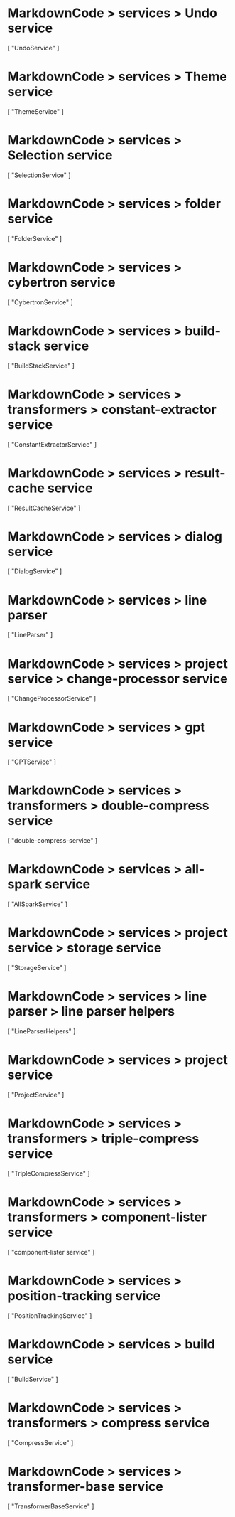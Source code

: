 # MarkdownCode > services > Undo service
[
    "UndoService"
]
# MarkdownCode > services > Theme service
[
    "ThemeService"
]
# MarkdownCode > services > Selection service
[
  "SelectionService"
]
# MarkdownCode > services > folder service
[
  "FolderService"
]
# MarkdownCode > services > cybertron service
[
    "CybertronService"
]
# MarkdownCode > services > build-stack service
[
  "BuildStackService"
]
# MarkdownCode > services > transformers > constant-extractor service
[
  "ConstantExtractorService"
]
# MarkdownCode > services > result-cache service
[
  "ResultCacheService"
]
# MarkdownCode > services > dialog service
[
  "DialogService"
]
# MarkdownCode > services > line parser
[
  "LineParser"
]
# MarkdownCode > services > project service > change-processor service
[
  "ChangeProcessorService"
]
# MarkdownCode > services > gpt service
[
  "GPTService"
]
# MarkdownCode > services > transformers > double-compress service
[
  "double-compress-service"
]
# MarkdownCode > services > all-spark service
[
  "AllSparkService"
]
# MarkdownCode > services > project service > storage service
[
  "StorageService"
]
# MarkdownCode > services > line parser > line parser helpers
[
  "LineParserHelpers"
]
# MarkdownCode > services > project service
[
  "ProjectService"
]
# MarkdownCode > services > transformers > triple-compress service
[
  "TripleCompressService"
]
# MarkdownCode > services > transformers > component-lister service
[
  "component-lister service"
]
# MarkdownCode > services > position-tracking service
[
  "PositionTrackingService"
]
# MarkdownCode > services > build service
[
  "BuildService"
]
# MarkdownCode > services > transformers > compress service
[
  "CompressService"
]
# MarkdownCode > services > transformer-base service
[
  "TransformerBaseService"
]
